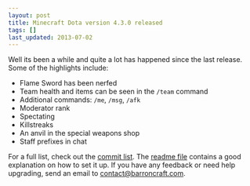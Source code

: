 ```yaml
---
layout: post
title: Minecraft Dota version 4.3.0 released
tags: []
last_updated: 2013-07-02
---
```


Well its been a while and quite a lot has happened since the last release.  Some of the highlights include:

* Flame Sword has been nerfed
* Team health and items can be seen in the `/team` command
* Additional commands: `/me`, `/msg`, `/afk`
* Moderator rank
* Spectating
* Killstreaks
* An anvil in the special weapons shop
* Staff prefixes in chat

For a full list, check out the [commit list](https://github.com/barroncraft/minecraft-dota-config/compare/v4.2...v4.3.0).  The [readme file](https://github.com/barroncraft/minecraft-dota-config/blob/v4.3.0/README.md) contains a good explanation on how to set it up.  If you have any feedback or need help upgrading, send an email to contact@barroncraft.com.
